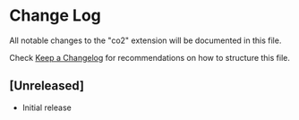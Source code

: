 # Change Log

All notable changes to the "co2" extension will be documented in this file.

Check [Keep a Changelog](http://keepachangelog.com/) for recommendations on how to structure this file.

## [Unreleased]

- Initial release